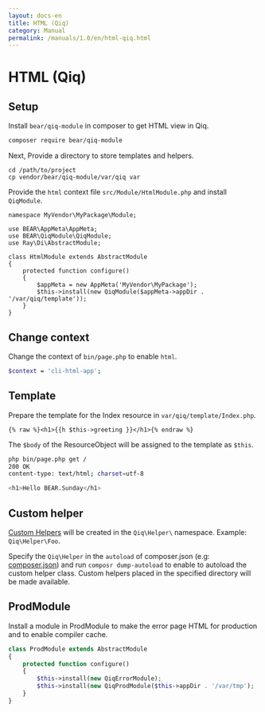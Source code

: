 ```yaml
---
layout: docs-en
title: HTML (Qiq)
category: Manual
permalink: /manuals/1.0/en/html-qiq.html
---
```


# HTML (Qiq)

## Setup

Install `bear/qiq-module` in composer to get HTML view in Qiq.

```bash
composer require bear/qiq-module
```

Next, Provide a directory to store templates and helpers.

```
cd /path/to/project
cp vendor/bear/qiq-module/var/qiq var
```

Provide the `html` context file `src/Module/HtmlModule.php` and install `QiqModule`.

```php?start_inline
namespace MyVendor\MyPackage\Module;

use BEAR\AppMeta\AppMeta;
use BEAR\QiqModule\QiqModule;
use Ray\Di\AbstractModule;

class HtmlModule extends AbstractModule
{
    protected function configure()
    {
        $appMeta = new AppMeta('MyVendor\MyPackage');
        $this->install(new QiqModule($appMeta->appDir . '/var/qiq/template'));
    }
}
```

## Change context

Change the context of `bin/page.php` to enable `html`.

```bash
$context = 'cli-html-app';
```

## Template 

Prepare the template for the Index resource in `var/qiq/template/Index.php`.

```
{% raw %}<h1>{{h $this->greeting }}</h1>{% endraw %}
```

The `$body` of the ResourceObject will be assigned to the template as `$this`.

```bash
php bin/page.php get /
200 OK
content-type: text/html; charset=utf-8

<h1>Hello BEAR.Sunday</h1>
```

## Custom helper

[Custom Helpers](https://qiqphp-ja.github.io/1.x/helpers/custom.html#1-8-4) will be created in the `Qiq\Helper\` namespace. Example: `Qiq\Helper\Foo`.

Specify the `Qiq\Helper` in the `autoload` of composer.json (e.g: [composer.json](https://github.com/bearsunday/BEAR.QiqModule/blob/1.x/demo/composer.json#L26)) and run `composr dump-autoload` to enable to autoload the custom helper class. Custom helpers placed in the specified directory will be made available.


## ProdModule

Install a module in ProdModule to make the error page HTML for production and to enable compiler cache.

```php
class ProdModule extends AbstractModule
{
    protected function configure()
    {
        $this->install(new QiqErrorModule);
        $this->install(new QiqProdModule($this->appDir . '/var/tmp');
    }
}
```

